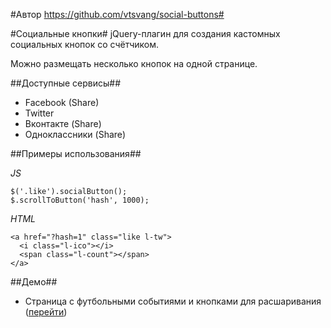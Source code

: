 #Автор https://github.com/vtsvang/social-buttons#

#Социальные кнопки#
jQuery-плагин для создания кастомных социальных кнопок со счётчиком.

Можно размещать несколько кнопок на одной странице.

##Доступные сервисы##
* Facebook (Share)
* Twitter
* Вконтакте (Share)
* Одноклассники (Share)


##Примеры использования##

*JS*

    $('.like').socialButton();
	$.scrollToButton('hash', 1000);
    
*HTML*

    <a href="?hash=1" class="like l-tw">
      <i class="l-ico"></i>
      <span class="l-count"></span>
    </a>
    
##Демо##
* Страница с футбольными событиями и кнопками для расшаривания ([перейти](http://vtsvang.github.com/social-buttons/))
